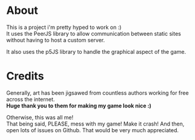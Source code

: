 # About

This is a project i'm pretty hyped to work on :) <br>
It uses the PeerJS library to allow communication between static sites without having to host a custom server.

It also uses the p5JS library to handle the graphical aspect of the game.

# Credits

Generally, art has been jigsawed from countless authors working for free across the internet. <br>
**Huge thank you to them for making my game look nice :)**

Otherwise, this was all me! <br>
That being said, PLEASE, mess with my game! Make it crash! And then, open lots of issues on Github. That would be very much appreciated.
